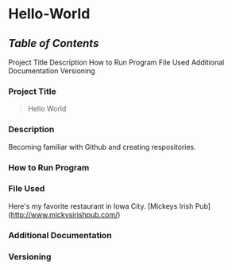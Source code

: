 # **Hello-World** 

## *Table of Contents* 

 Project Title
 Description
 How to Run Program
 File Used
 Additional Documentation
 Versioning
### Project Title

> Hello World
> 
### Description

Becoming familiar with Github and creating respositories.

### How to Run Program
 
### File Used

Here's my favorite restaurant in Iowa City.
[Mickeys Irish Pub] (http://www.mickysirishpub.com/)

### Additional Documentation

### Versioning
